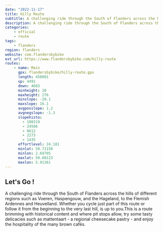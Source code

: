 ```yaml
---
date: "2022-11-17"
title: Hilly Route
subtitle: A challenging ride through the South of Flanders across the hills of different regions
description: A challenging ride through the South of Flanders across the hills of different regions.
categories:
    - official
    - route
tags:
    - flanders
region: flanders
website: com.flandersbybike
ext_url: https://www.flandersbybike.com/hilly-route
routes:
    - name: Main
      gpx: flandersbybike/hilly-route.gpx
      length: 458001
      up: 4491
      down: 4683
      minheight: 10
      maxheight: 276
      minslope: -20.1
      maxslope: 16.1
      avgposslope: 1.2
      avgnegslope: -1.3
      slopehisto:
        - 100319
        - 24506
        - 8612
        - 2273
        - 1435
      effortlevel: 24.181
      minlat: 50.72158
      minlon: 2.69705
      maxlat: 50.88123
      maxlon: 5.91361
---
```


## Let's Go ! 

A challenging ride through the South of Flanders across the hills of different regions such as Voeren, Haspengouw, and the Hageland, to the Flemish Ardennes and Heuvelland. Whether you cycle just part of this route or follow it from the beginning to the very last hill, is up to you.This is a route brimming with historical content and where pit stops allow, try some tasty delicacies such as mattentaart - a regional cheesecake pastry - and enjoy the hospitality of the many brown cafés.
